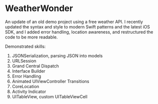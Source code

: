 # WeatherWonder
An update of an old demo project using a free weather API. I recently updated the syntax and style to modern Swift patterns and the latest iOS SDK, and I added error handling, location awareness, and restructured the code to be more readable.

Demonstrated skills:
1. JSONSerialization, parsing JSON into models
2. URLSession
3. Grand Central Dispatch
4. Interface Builder
5. Error Handling
6. Animated UIViewController Transitions
7. CoreLocation
8. Activity Indicator
9. UITableView, custom UITableViewCell



